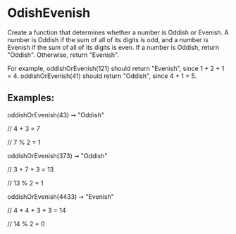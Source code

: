 # OdishEvenish

Create a function that determines whether a number is Oddish or Evenish. A number is Oddish if the sum of all of its digits is odd, and a number is Evenish if the sum of all of its digits is even. If a number is Oddish, return "Oddish". Otherwise, return "Evenish".

For example, oddishOrEvenish(121) should return "Evenish", since 1 + 2 + 1 = 4. oddishOrEvenish(41) should return "Oddish", since 4 + 1 = 5.

## Examples:

oddishOrEvenish(43) ➞ "Oddish"

// 4 + 3 = 7

// 7 % 2 = 1


oddishOrEvenish(373) ➞ "Oddish"

// 3 + 7 + 3 = 13

// 13 % 2 = 1


oddishOrEvenish(4433) ➞ "Evenish"

// 4 + 4 + 3 + 3 = 14

// 14 % 2 = 0
